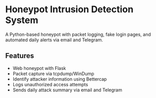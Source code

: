 # Honeypot Intrusion Detection System

A Python-based honeypot with packet logging, fake login pages, and automated daily alerts via email and Telegram.

## Features
- Web honeypot with Flask
- Packet capture via tcpdump/WinDump
- Identify attacker information using Bettercap
- Logs unauthorized access attempts
- Sends daily attack summary via email and Telegram
